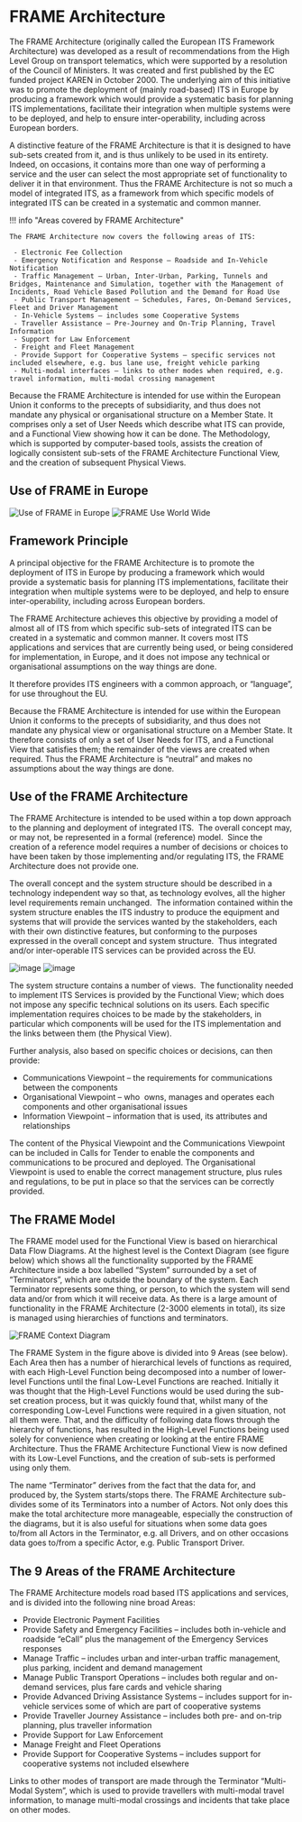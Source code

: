 # FRAME Architecture

The FRAME Architecture (originally called the European ITS Framework Architecture) was developed as a result of recommendations from the High Level Group on transport telematics, which were supported by a resolution of the Council of Ministers. It was created and first published by the EC funded project KAREN in October 2000. The underlying aim of this initiative was to promote the deployment of (mainly road-based) ITS in Europe by producing a framework which would provide a systematic basis for planning ITS implementations, facilitate their integration when multiple systems were to be deployed, and help to ensure inter-operability, including across European borders.

A distinctive feature of the FRAME Architecture is that it is designed to have sub-sets created from it, and is thus unlikely to be used in its entirety. Indeed, on occasions, it contains more than one way of performing a service and the user can select the most appropriate set of functionality to deliver it in that environment. Thus the FRAME Architecture is not so much a model of integrated ITS, as a framework from which specific models of integrated ITS can be created in a systematic and common manner.

!!! info "Areas covered by FRAME Architecture"

	The FRAME Architecture now covers the following areas of ITS:

	 - Electronic Fee Collection
	 - Emergency Notification and Response – Roadside and In-Vehicle Notification
	 - Traffic Management – Urban, Inter-Urban, Parking, Tunnels and Bridges, Maintenance and Simulation, together with the Management of Incidents, Road Vehicle Based Pollution and the Demand for Road Use
	 - Public Transport Management – Schedules, Fares, On-Demand Services, Fleet and Driver Management
	 - In-Vehicle Systems – includes some Cooperative Systems
	 - Traveller Assistance – Pre-Journey and On-Trip Planning, Travel Information
	 - Support for Law Enforcement
	 - Freight and Fleet Management
	 - Provide Support for Cooperative Systems – specific services not included elsewhere, e.g. bus lane use, freight vehicle parking
	 - Multi-modal interfaces – links to other modes when required, e.g. travel information, multi-modal crossing management

Because the FRAME Architecture is intended for use within the European Union it conforms to the precepts of subsidiarity, and thus does not mandate any physical or organisational structure on a Member State. It comprises only a set of User Needs which describe what ITS can provide, and a Functional View showing how it can be done. The Methodology, which is supported by computer-based tools, assists the creation of logically consistent sub-sets of the FRAME Architecture Functional View, and the creation of subsequent Physical Views.

## Use of FRAME in Europe

![Use of FRAME in Europe](../assets/img/Rys.-12-01-1024x625-1.png)
![FRAME Use World Wide](../assets/img/mapa-world-new-1024x605-1.png)

## Framework Principle

A principal objective for the FRAME Architecture is to promote the deployment of ITS in Europe by producing a framework which would provide a systematic basis for planning ITS implementations, facilitate their integration when multiple systems were to be deployed, and help to ensure inter-operability, including across European borders.

The FRAME Architecture achieves this objective by providing a model of almost all of ITS from which specific sub-sets of integrated ITS can be created in a systematic and common manner. It covers most ITS applications and services that are currently being used, or being considered for implementation, in Europe, and it does not impose any technical or organisational assumptions on the way things are done.

It therefore provides ITS engineers with a common approach, or “language”, for use throughout the EU.

Because the FRAME Architecture is intended for use within the European Union it conforms to the precepts of subsidiarity, and thus does not mandate any physical view or organisational structure on a Member State. It therefore consists of only a set of User Needs for ITS, and a Functional View that satisfies them; the remainder of the views are created when required. Thus the FRAME Architecture is “neutral” and makes no assumptions about the way things are done.

## Use of the FRAME Architecture

The FRAME Architecture is intended to be used within a top down approach to the planning and deployment of integrated ITS.  The overall concept may, or may not, be represented in a formal (reference) model.  Since the creation of a reference model requires a number of decisions or choices to have been taken by those implementing and/or regulating ITS, the FRAME Architecture does not provide one.

The overall concept and the system structure should be described in a technology independent way so that, as technology evolves, all the higher level requirements remain unchanged.  The information contained within the system structure enables the ITS industry to produce the equipment and systems that will provide the services wanted by the stakeholders, each with their own distinctive features, but conforming to the purposes expressed in the overall concept and system structure.  Thus integrated and/or inter-operable ITS services can be provided across the EU.

![image](../assets/img/Architecture-Layers-Stds-n-800x486-1.png)
![image](../assets/img/Example-Physical-Viewpoint-n-800x491-1.png)

The system structure contains a number of views.  The functionality needed to implement ITS Services is provided by the Functional View; which does not impose any specific technical solutions on its users. Each specific implementation requires choices to be made by the stakeholders, in particular which components will be used for the ITS implementation and the links between them (the Physical View).

Further analysis, also based on specific choices or decisions, can then provide:

 - Communications Viewpoint – the requirements for communications between the components
 - Organisational Viewpoint – who  owns, manages and operates each components and other organisational issues
 - Information Viewpoint – information that is used, its attributes and relationships

The content of the Physical Viewpoint and the Communications Viewpoint can be included in Calls for Tender to enable the components and communications to be procured and deployed. The Organisational Viewpoint is used to enable the correct management structure, plus rules and regulations, to be put in place so that the services can be correctly provided.

## The FRAME Model

The FRAME model used for the Functional View is based on hierarchical Data Flow Diagrams. At the highest level is the Context Diagram (see figure below) which shows all the functionality supported by the FRAME Architecture inside a box labelled “System” surrounded by a set of “Terminators”, which are outside the boundary of the system. Each Terminator represents some thing, or person, to which the system will send data and/or from which it will receive data. As there is a large amount of functionality in the FRAME Architecture (2-3000 elements in total), its size is managed using hierarchies of functions and terminators.

![FRAME Context Diagram](../assets/img/FRAME-Context-Diagram-n-1024x732.png)

The FRAME System in the figure above is divided into 9 Areas (see below). Each Area then has a number of hierarchical levels of functions as required, with each High-Level Function being decomposed into a number of lower-level Functions until the final Low-Level Functions are reached. Initially it was thought that the High-Level Functions would be used during the sub-set creation process, but it was quickly found that, whilst many of the corresponding Low-Level Functions were required in a given situation, not all them were. That, and the difficulty of following data flows through the hierarchy of functions, has resulted in the High-Level Functions being used solely for convenience when creating or looking at the entire FRAME Architecture. Thus the FRAME Architecture Functional View is now defined with its Low-Level Functions, and the creation of sub-sets is performed using only them.

The name “Terminator” derives from the fact that the data for, and produced by, the System starts/stops there. The FRAME Architecture sub-divides some of its Terminators into a number of Actors. Not only does this make the total architecture more manageable, especially the construction of the diagrams, but it is also useful for situations when some data goes to/from all Actors in the Terminator, e.g. all Drivers, and on other occasions data goes to/from a specific Actor, e.g. Public Transport Driver.

## The 9 Areas of the FRAME Architecture

The FRAME Architecture models road based ITS applications and services, and is divided into the following nine broad Areas:

 - Provide Electronic Payment Facilities
 - Provide Safety and Emergency Facilities – includes both in-vehicle and roadside “eCall” plus the management of the Emergency Services responses
 - Manage Traffic – includes urban and inter-urban traffic management, plus parking, incident and demand management
 - Manage Public Transport Operations – includes both regular and on-demand services, plus fare cards and vehicle sharing
 - Provide Advanced Driving Assistance Systems – includes support for in-vehicle services some of which are part of cooperative systems
 - Provide Traveller Journey Assistance – includes both pre- and on-trip planning, plus traveller information
 - Provide Support for Law Enforcement
 - Manage Freight and Fleet Operations
 - Provide Support for Cooperative Systems – includes support for cooperative systems not included elsewhere

Links to other modes of transport are made through the Terminator “Multi-Modal System”, which is used to provide travellers with multi-modal travel information, to manage multi-modal crossings and incidents that take place on other modes.